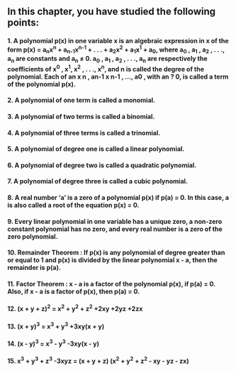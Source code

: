 ## In this chapter, you have studied the following points: 
#### 1. A polynomial p(x) in one variable x is an algebraic expression in x of the form p(x) = a<sub>n</sub>x<sup>n</sup> + a<sub>n-1</sub>x<sup>n-1</sup> + . . . + a<sub>2</sub>x<sup>2</sup>  + a<sub>1</sub>x<sup>1</sup> + a<sub>0</sub>, where a<sub>0</sub> , a<sub>1</sub> , a<sub>2</sub> , . . ., a<sub>n</sub>  are constants and a<sub>n</sub>  ≠  0. a<sub>0</sub> , a<sub>1</sub> , a<sub>2</sub> , . . ., a<sub>n</sub>  are respectively the coefficients of x<sup>0</sup> , x<sup>1</sup>, x<sup>2</sup> , . . ., x<sup>n</sup>, and n is called the degree of the polynomial. Each of an x n , an-1 x n-1 , ..., a0 , with an ? 0, is called a term of the polynomial p(x). 
#### 2. A polynomial of one term is called a monomial. 
#### 3. A polynomial of two terms is called a binomial. 
#### 4. A polynomial of three terms is called a trinomial. 
#### 5. A polynomial of degree one is called a linear polynomial. 
#### 6. A polynomial of degree two is called a quadratic polynomial. 
#### 7. A polynomial of degree three is called a cubic polynomial. 
#### 8. A real number ‘a’ is a zero of a polynomial p(x) if p(a) = 0. In this case, a is also called a root of the equation p(x) = 0. 
#### 9. Every linear polynomial in one variable has a unique zero, a non-zero constant polynomial has no zero, and every real number is a zero of the zero polynomial. 
#### 10. Remainder Theorem : If p(x) is any polynomial of degree greater than or equal to 1 and p(x) is divided by the linear polynomial x - a, then the remainder is p(a). 
#### 11. Factor Theorem : x - a is a factor of the polynomial p(x), if p(a) = 0. Also, if x - a is a factor of p(x), then p(a) = 0. 
#### 12. (x + y + z)<sup>2</sup>  = x<sup>2</sup>  + y<sup>2</sup>  + z<sup>2</sup> +2xy +2yz +2zx 
#### 13. (x + y)<sup>3</sup>  = x<sup>3</sup>  + y<sup>3</sup>  +3xy(x + y) 
#### 14. (x - y)<sup>3</sup>  = x<sup>3</sup>  - y<sup>3</sup>  -3xy(x - y) 
#### 15. x<sup>3</sup>  + y<sup>3</sup>  + z<sup>3</sup>  -3xyz = (x + y + z) (x<sup>2</sup>  + y<sup>2</sup>  + z<sup>2</sup>  - xy - yz - zx)
